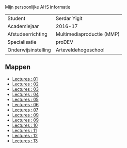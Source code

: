 Mijn persoonlijke AHS informatie

| 						| 								|
| --------------------- | ----------------------------- |
| Student       		| Serdar Yigit 					|
| Academiejaar 		 	| 2016-17						|
| Afstudeerrichting  	| Multimediaproductie (MMP)		|
| Specialisatie 	 	| proDEV						|
| Onderwijsinstelling   | Arteveldehogeschool			|

Mappen
------

- [Lectures : 01](/lectures/01/)
- [Lectures : 02](/lectures/02/)
- [Lectures : 03](/lectures/03/)
- [Lectures : 04](/lectures/04/)
- [Lectures : 05](/lectures/05/)
- [Lectures : 06](/lectures/06/)
- [Lectures : 07](/lectures/07/)
- [Lectures : 09](/lectures/08/)
- [Lectures : 09](/lectures/09/)
- [Lectures : 10](/lectures/10/)
- [Lectures : 11](/lectures/11/)
- [Lectures : 12](/lectures/12/)
- [Lectures : 13](/lectures/13/)
